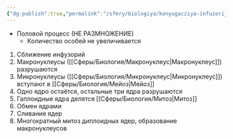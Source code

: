 ```yaml
---
{"dg-publish":true,"permalink":"/sfery/biologiya/konyugacziya-infuzorij/","tags":["Зоология"]}
---
```


- Половой процесс (НЕ РАЗМНОЖЕНИЕ)
	- Количество особей не увеличивается
1. Сближение инфузорий
2. Макронуклеусы ([[Сферы/Биология/Макронуклеус\|Макронуклеус]]) разрушаются
3. Микронуклеусы ([[Сферы/Биология/Микронуклеус\|Микронуклеус]]) вступают в [[Сферы/Биология/Мейоз\|Мейоз]]
4. Одно ядро остаётся, остальные три ядра разрушаются
5. Гаплоидные ядра делятся [[Сферы/Биология/Митоз\|Митоз]]
6. Обмен ядрами
7. Сливание ядер
8. Многократный митоз диплоидных ядер, образование макронуклеусов